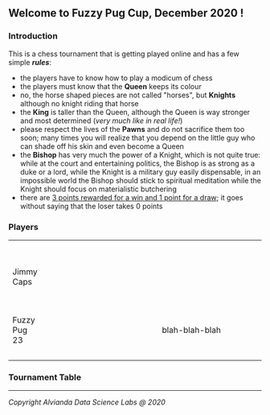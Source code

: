 ## Welcome to Fuzzy Pug Cup, December 2020 ! ##

### Introduction ###

This is a chess tournament that is getting played online and has a few simple ***rules***:
* the players have to know how to play a modicum of chess
* the players must know that the **Queen** keeps its colour
* no, the horse shaped pieces are not called "horses", but **Knights** although no knight riding that horse
* the **King** is taller than the Queen, although the Queen is way stronger and most determined (*very much like in real life!*)
* please respect the lives of the **Pawns** and do not sacrifice them too soon; many times you will realize that you depend on the little guy who can shade off his skin and even become a Queen
* the **Bishop** has very much the power of a Knight, which is not quite true: while at the court and entertaining politics, the Bishop is as strong as a duke or a lord, while the Knight is a military guy easily dispensable, in an impossible world the Bishop should stick to spiritual meditation while the Knight should focus on materialistic butchering
* there are <ins>3 points rewarded for a win and 1 point for a draw</ins>; it goes without saying that the loser takes 0 points 

### Players ###
<table>
<tr>
<td style="padding-right:15em">Jimmy Caps</td>
<td style="padding-left:15em;">60 year old unaccomplished player, who tried hard and won nothing of significance so far</td>
</tr>
<tr>
<td style="padding-right:15em;">Fuzzy Pug 23</td>
<td>blah-blah-blah</td>
</tr>
<tr><td colspan="2"><br/></td></tr>
</table>
 
### Tournament Table ###
---
*Copyright Alvianda Data Science Labs @ 2020*
